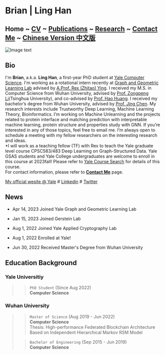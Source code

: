 # Brian | Ling Han
## Home  ~  [CV](https://www.linghan.me/CV)  ~   [Publications](https://www.linghan.me/publications)  ~  [Research](https://www.linghan.me/research)  ~   [Contact Me](https://www.linghan.me/CM)  ~  [Chinese Version 中文版](https://www.linghan.me/Chinese)
![Image text](https://cpsc.yale.edu/sites/default/files/styles/people_thumbnail/public/pictures/picture-4584-1665512254.jpg?itok=IApMI3ZT)

## Bio
I'm **Brian**, a.k.a. **Ling Han**, a first-year PhD student at [Yale Computer Science](https://cpsc.yale.edu). I'm working as a rotational intern recently at [Graph and Geometric Learning Lab](https://www.cs.yale.edu/homes/ying-rex/) advised by [A.Prof. Rex (Zhitao) Ying](https://cpsc.yale.edu/people/zhitao-ying). I received my M.S. in Computer Science from Wuhan University, advised by [Prof. Zongpeng Li](https://scholar.google.com/citations?user=UnsBY_AAAAAJ&hl=en)(Tsinghua University), and co-advised by [Prof. Hao Huang](http://cs.whu.edu.cn/info/1019/2467.htm#). I received my bachelor’s degree from Wuhan University, advised by [Prof. Jing Chen](https://cse.whu.edu.cn/info/1272/3389.htm). My research interests include Trustworthy Deep Learning, Machine Learning Theory, Bioinformatics. I’m working on Machine Unlearning and the projects related to protein interface and matching prediction with interpretable machine learning, protein structure and properties study with GNN. If you’re interested in any of those topics, feel free to email me. I’m always open to schedule a meeting with my fellow researchers on the interesting research and ideas. <br>
*I will work as a teaching fellow (TF) with Rex to teach the Yale graduate level course CPSC583/483 Deep Learning on Graph-Structured Data. Yale GSAS students and Yale College undergraduates are welcome to enroll in this course at 2023fall! Please refer to [Yale Course Search](https://courses.yale.edu/?srcdb=202303&col=GS&dept=CPSC) for details of this course.<br>
For contact information, please refer to **[Contact Me](CM)** page.


[My official wesite @ Yale](https://cpsc.yale.edu/people/ling-han) # 
[Linkedin](https://www.linkedin.com/in/ling-han-brian) # 
[Twitter](https://twitter.com/BRIANHANL)<br>

## News
* Apr 14, 2023 Joined Yale Graph and Geometric Learning Lab

* Jan 15, 2023 Joined Gerstein Lab

* Aug 1, 2022 Joined Yale Applied Cryptography Lab

* Aug 1, 2022 Enrolled at Yale!

* Jun 30, 2022 Received Master's Degree from Wuhan University


## Education Background
### Yale Universitiy 
>> `PhD Student` (Since Aug 2022) <br>
>> **Computer Science**

### Wuhan University
>> `Master of Science` (Aug 2019 - Jun 2022) <br>
>> **Computer Science**<br>
>> Thesis: High-performance Federated Blockchain Architecture Based on Independent Hierarchical Markov RSM Model
>
>> `Bachelor of Engineering` (Sep 2015 - Jun 2019) <br>
>> **Computer Science**

